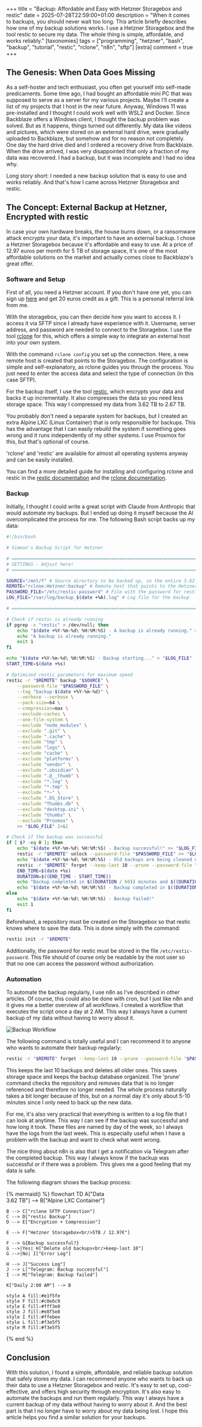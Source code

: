 +++
title = "Backup: Affordable and Easy with Hetzner Storagebox and restic"
date = 2025-07-28T22:59:00+01:00
description = "When it comes to backups, you should never wait too long. This article briefly describes how one of my backup solutions works. I use a Hetzner Storagebox and the tool restic to secure my data. The whole thing is simple, affordable, and works reliably."
[taxonomies]
tags = ["programming", "hetzner", "bash", "backup", "tutorial", "restic", "rclone", "n8n", "sftp"]
[extra]
comment = true
+++

## The Genesis: When Data Goes Missing

As a self-hoster and tech enthusiast, you often get yourself into self-made predicaments. Some time ago, I had bought an affordable mini PC that was supposed to serve as a server for my various projects. Maybe I'll create a list of my projects that I host in the near future. Anyway, Windows 11 was pre-installed and I thought I could work well with WSL2 and Docker. Since Backblaze offers a Windows client, I thought the backup problem was solved. But as it happens, things turned out differently. My data like videos and pictures, which were stored on an external hard drive, were gradually uploaded to Backblaze, but somehow and for no reason not completely. One day the hard drive died and I ordered a recovery drive from Backblaze. When the drive arrived, I was very disappointed that only a fraction of my data was recovered. I had a backup, but it was incomplete and I had no idea why.

Long story short: I needed a new backup solution that is easy to use and works reliably. And that's how I came across Hetzner Storagebox and restic.

## The Concept: External Backup at Hetzner, Encrypted with restic

In case your own hardware breaks, the house burns down, or a ransomware attack encrypts your data, it's important to have an external backup. I chose a Hetzner Storagebox because it's affordable and easy to use. At a price of 12.97 euros per month for 5 TB of storage space, it's one of the most affordable solutions on the market and actually comes close to Backblaze's great offer.

### Software and Setup

First of all, you need a Hetzner account. If you don't have one yet, you can sign up [here](https://hetzner.cloud/?ref=znuwnh4Uno3D) and get 20 euros credit as a gift. This is a personal referral link from me.

With the storagebox, you can then decide how you want to access it. I access it via SFTP since I already have experience with it. Username, server address, and password are needed to connect to the Storagebox. I use the tool [rclone](https://rclone.org/) for this, which offers a simple way to integrate an external host into your own system.

With the command `rclone config` you set up the connection. Here, a new remote host is created that points to the Storagebox. The configuration is simple and self-explanatory, as rclone guides you through the process. You just need to enter the access data and select the type of connection (in this case SFTP).

For the backup itself, I use the tool [restic](https://restic.net/), which encrypts your data and backs it up incrementally. It also compresses the data so you need less storage space. This way I compressed my data from 3.62 TB to 2.67 TB.

You probably don't need a separate system for backups, but I created an extra Alpine LXC (Linux Container) that is only responsible for backups. This has the advantage that I can easily rebuild the system if something goes wrong and it runs independently of my other systems. I use Proxmox for this, but that's optional of course.

'rclone' and 'restic' are available for almost all operating systems anyway and can be easily installed.

You can find a more detailed guide for installing and configuring rclone and restic in the [restic documentation](https://restic.readthedocs.io/en/stable/) and the [rclone documentation](https://rclone.org/docs/).

### Backup

Initially, I thought I could write a great script with Claude from Anthropic that would automate my backups. But I ended up doing it myself because the AI overcomplicated the process for me. The following Bash script backs up my data:

```bash
#!/bin/bash

# Simeon's Backup Script for Hetzner

# =============================================================================
# SETTINGS - Adjust here!
# =============================================================================

SOURCE="/mnt/f" # Source directory to be backed up, so the entire 3.62 TB so far.
REMOTE="rclone:Hetzner:backup" # Remote host that points to the Hetzner Storagebox
PASSWORD_FILE="/etc/restic-password" # File with the password for restic
LOG_FILE="/var/log/backup_$(date +%A).log" # Log file for the backup

# =============================================================================

# Check if restic is already running
if pgrep -x "restic" > /dev/null; then
    echo "$(date +%Y-%m-%d\ %H:%M:%S) - A backup is already running." >> "$LOG_FILE"
    echo "A backup is already running."
    exit 1
fi

echo "$(date +%Y-%m-%d\ %H:%M:%S) - Backup starting..." > "$LOG_FILE"
START_TIME=$(date +%s)

# Optimized restic parameters for maximum speed
restic -r "$REMOTE" backup "$SOURCE" \
    --password-file "$PASSWORD_FILE" \
    --tag "backup-$(date +%Y-%m-%d)" \
    --verbose --verbose \
    --pack-size=64 \
    --compression=max \
    --exclude-caches \
    --one-file-system \
    --exclude "node_modules" \
    --exclude ".git" \
    --exclude ".cache" \
    --exclude "tmp" \
    --exclude "logs" \
    --exclude "cache" \
    --exclude "platforms" \
    --exclude "vendor" \
    --exclude ".obsidian" \
    --exclude ".@__thumb" \
    --exclude "*.log" \
    --exclude "*.tmp" \
    --exclude "*~" \
    --exclude ".DS_Store" \
    --exclude "Thumbs.db" \
    --exclude "desktop.ini" \
    --exclude "thumbs" \
    --exclude "Proxmox" \
    >> "$LOG_FILE" 2>&1

# Check if the backup was successful
if [ $? -eq 0 ]; then
    echo "$(date +%Y-%m-%d\ %H:%M:%S) - Backup successful!" >> "$LOG_FILE"
    restic -r "$REMOTE" unlock --password-file "$PASSWORD_FILE" >> "$LOG_FILE" 2>&1
    echo "$(date +%Y-%m-%d\ %H:%M:%S) - Old backups are being cleaned up..." >> "$LOG_FILE"
    restic -r "$REMOTE" forget --keep-last 10 --prune --password-file "$PASSWORD_FILE" >> "$LOG_FILE" 2>&1
    END_TIME=$(date +%s)
    DURATION=$((END_TIME - START_TIME))
    echo "Backup completed in $((DURATION / 60)) minutes and $((DURATION % 60)) seconds."
    echo "$(date +%Y-%m-%d\ %H:%M:%S) - Backup completed in $((DURATION / 60)) minutes and $((DURATION % 60)) seconds." >> "$LOG_FILE"
else
    echo "$(date +%Y-%m-%d\ %H:%M:%S) - Backup failed!"
    exit 1
fi
```

Beforehand, a repository must be created on the Storagebox so that restic knows where to save the data. This is done simply with the command:

```bash
restic init -r "$REMOTE"
```

Additionally, the password for restic must be stored in the file `/etc/restic-password`. This file should of course only be readable by the root user so that no one can access the password without authorization.

### Automation

To automate the backup regularly, I use n8n as I've described in other articles. Of course, this could also be done with cron, but I just like n8n and it gives me a better overview of all workflows. I created a workflow that executes the script once a day at 2 AM. This way I always have a current backup of my data without having to worry about it.

![Backup Workflow](images/n8n.png)

The following command is totally useful and I can recommend it to anyone who wants to automate their backup regularly:

```bash
restic -r "$REMOTE" forget --keep-last 10 --prune --password-file "$PASSWORD_FILE"
```

This keeps the last 10 backups and deletes all older ones. This saves storage space and keeps the backup database organized. The 'prune' command checks the repository and removes data that is no longer referenced and therefore no longer needed. The whole process naturally takes a bit longer because of this, but on a normal day it's only about 5-10 minutes since I only need to back up the new data.

For me, it's also very practical that everything is written to a log file that I can look at anytime. This way I can see if the backup was successful and how long it took. These files are named by day of the week, so I always have the logs from the last week. This is especially useful when I have a problem with the backup and want to check what went wrong.

The nice thing about n8n is also that I get a notification via Telegram after the completed backup. This way I always know if the backup was successful or if there was a problem. This gives me a good feeling that my data is safe.

The following diagram shows the backup process:

{% mermaid() %}
flowchart TD
    A["Data<br/>3.62 TB"] --> B["Alpine LXC Container"]
    
    B --> C["rclone SFTP Connection"]
    C --> D["restic Backup"]
    D --> E["Encryption + Compression"]
    
    E --> F["Hetzner Storagebox<br/>5TB / 12.97€"]
    
    F --> G{Backup successful?}
    G -->|Yes| H["Delete old backups<br/>keep-last 10"]
    G -->|No| I["Error Log"]
    
    H --> J["Success Log"]
    J --> L["Telegram: Backup successful"]
    I --> M["Telegram: Backup failed"]
    
    K["Daily 2:00 AM"] --> B
    
    style A fill:#e1f5fe
    style F fill:#c8e6c9
    style E fill:#fff3e0
    style J fill:#e8f5e8
    style I fill:#ffebee
    style L fill:#f3e5f5
    style M fill:#f3e5f5
{% end %}

## Conclusion

With this solution, I found a simple, affordable, and reliable backup solution that safely stores my data. I can recommend anyone who wants to back up their data to use a Hetzner Storagebox and restic. It's easy to set up, cost-effective, and offers high security through encryption. It's also easy to automate the backups and run them regularly. This way I always have a current backup of my data without having to worry about it. And the best part is that I no longer have to worry about my data being lost. I hope this article helps you find a similar solution for your backups.
